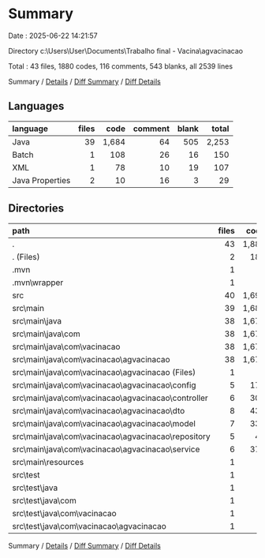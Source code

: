 # Summary

Date : 2025-06-22 14:21:57

Directory c:\\Users\\User\\Documents\\Trabalho final - Vacina\\agvacinacao

Total : 43 files,  1880 codes, 116 comments, 543 blanks, all 2539 lines

Summary / [Details](details.md) / [Diff Summary](diff.md) / [Diff Details](diff-details.md)

## Languages
| language | files | code | comment | blank | total |
| :--- | ---: | ---: | ---: | ---: | ---: |
| Java | 39 | 1,684 | 64 | 505 | 2,253 |
| Batch | 1 | 108 | 26 | 16 | 150 |
| XML | 1 | 78 | 10 | 19 | 107 |
| Java Properties | 2 | 10 | 16 | 3 | 29 |

## Directories
| path | files | code | comment | blank | total |
| :--- | ---: | ---: | ---: | ---: | ---: |
| . | 43 | 1,880 | 116 | 543 | 2,539 |
| . (Files) | 2 | 186 | 36 | 35 | 257 |
| .mvn | 1 | 3 | 16 | 1 | 20 |
| .mvn\\wrapper | 1 | 3 | 16 | 1 | 20 |
| src | 40 | 1,691 | 64 | 507 | 2,262 |
| src\\main | 39 | 1,682 | 64 | 502 | 2,248 |
| src\\main\\java | 38 | 1,675 | 64 | 500 | 2,239 |
| src\\main\\java\\com | 38 | 1,675 | 64 | 500 | 2,239 |
| src\\main\\java\\com\\vacinacao | 38 | 1,675 | 64 | 500 | 2,239 |
| src\\main\\java\\com\\vacinacao\\agvacinacao | 38 | 1,675 | 64 | 500 | 2,239 |
| src\\main\\java\\com\\vacinacao\\agvacinacao (Files) | 1 | 9 | 0 | 5 | 14 |
| src\\main\\java\\com\\vacinacao\\agvacinacao\\config | 5 | 175 | 1 | 48 | 224 |
| src\\main\\java\\com\\vacinacao\\agvacinacao\\controller | 6 | 300 | 9 | 85 | 394 |
| src\\main\\java\\com\\vacinacao\\agvacinacao\\dto | 8 | 435 | 12 | 116 | 563 |
| src\\main\\java\\com\\vacinacao\\agvacinacao\\model | 7 | 331 | 6 | 112 | 449 |
| src\\main\\java\\com\\vacinacao\\agvacinacao\\repository | 5 | 48 | 0 | 25 | 73 |
| src\\main\\java\\com\\vacinacao\\agvacinacao\\service | 6 | 377 | 36 | 109 | 522 |
| src\\main\\resources | 1 | 7 | 0 | 2 | 9 |
| src\\test | 1 | 9 | 0 | 5 | 14 |
| src\\test\\java | 1 | 9 | 0 | 5 | 14 |
| src\\test\\java\\com | 1 | 9 | 0 | 5 | 14 |
| src\\test\\java\\com\\vacinacao | 1 | 9 | 0 | 5 | 14 |
| src\\test\\java\\com\\vacinacao\\agvacinacao | 1 | 9 | 0 | 5 | 14 |

Summary / [Details](details.md) / [Diff Summary](diff.md) / [Diff Details](diff-details.md)
